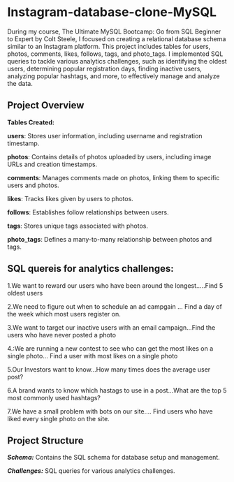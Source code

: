 # Instagram-database-clone-MySQL

During my course, The Ultimate MySQL Bootcamp: Go from SQL Beginner to Expert by Colt Steele, I focused on creating a relational database schema similar to an Instagram platform. This project includes tables for users, photos, comments, likes, follows, tags, and photo_tags. I implemented SQL queries to tackle various analytics challenges, such as identifying the oldest users, determining popular registration days, finding inactive users, analyzing popular hashtags, and more, to effectively manage and analyze the data.

**Project Overview**
---

**Tables Created:**

**users**: Stores user information, including username and registration timestamp.

**photos**: Contains details of photos uploaded by users, including image URLs and creation timestamps.

**comments**: Manages comments made on photos, linking them to specific users and photos.

**likes**: Tracks likes given by users to photos.

**follows**: Establishes follow relationships between users.

**tags**: Stores unique tags associated with photos.

**photo_tags**: Defines a many-to-many relationship between photos and tags.


**SQL quereis for analytics challenges:**
---
1.We want to reward our users who have been around the longest.....Find 5 oldest users

2.We need to figure out when to schedule an ad campgain ... Find a day of the week which most users register on.

3.We want to target our inactive users with an email campaign...Find the users who have never posted a photo

4.:We are running a new contest to see who can get the most  likes on a single photo... Find a user with most likes on a single photo

5.Our Investors want to know...How many times does the average user post?

6.A brand wants to know which hastags to use in a post...What are the top 5 most commonly used hashtags? 

7.We have a small problem with bots on our site.... Find users who have liked every single photo on the site.

**Project Structure**
---

***Schema:*** Contains the SQL schema for database setup and management.

***Challenges:*** SQL queries for various analytics challenges.
